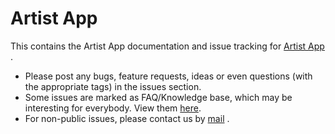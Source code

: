 # Artist App
This contains the Artist App documentation and issue tracking for [Artist App](http://www.artistapp.co) .

* Please post any bugs, feature requests, ideas or even questions (with the appropriate tags) in the issues section.
* Some issues are marked as FAQ/Knowledge base, which may be interesting for everybody. View them [here](https://github.com/artistapp/artistapp/issues).
* For non-public issues, please contact us by [mail](mailto:support@artistapp.co) .
